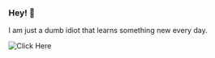 ### Hey! 👋

I am just a dumb idiot that learns something new every day.

![Click Here](https://github-readme-stats.vercel.app/api?username=Gav-Vu&show_icons=true&theme=onedark)
